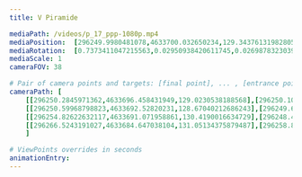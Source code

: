 ```yaml
---
title: V Piramide

mediaPath: /videos/p_17_ppp-1080p.mp4
mediaPosition:  [296249.9980481078,4633700.032650234,129.34376131982805]
mediaRotation:  [0.7373411047215563,0.02950938420611745,0.026987832303948637,0.6743359314461187]
mediaScale: 1
cameraFOV: 38

# Pair of camera points and targets: [final point], ... , [entrance point]
cameraPath: [
    [[296250.2845971362,4633696.458431949,129.0230538188568],[296250.10718306457,4633698.671374783,129.2216167798624]],
    [[296250.59968798823,4633692.52820231,128.67040212686243],[296249.6422560466,4633704.4705591565,129.74196606470767]],
    [[296254.82622632117,4633691.071958861,130.4190016634729],[296248.4433313988,4633701.260653038,130.05297483042438]],
    [[296266.5243191027,4633684.647038104,131.05134375879487],[296258.83256888133,4633693.894767671,131.01544605373317]]
    ]

# ViewPoints overrides in seconds
animationEntry:
---
```

